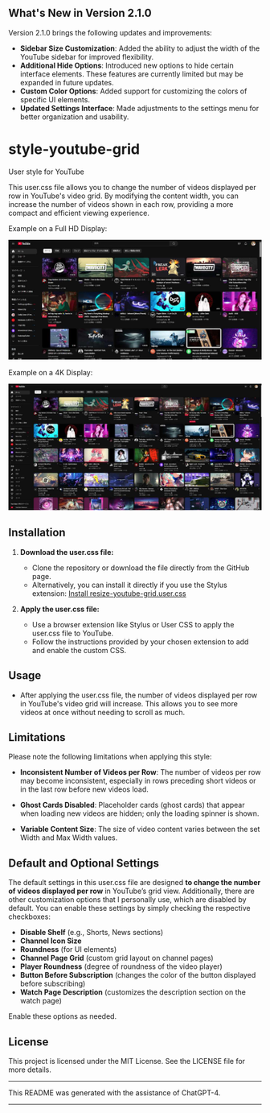## What's New in Version 2.1.0

Version 2.1.0 brings the following updates and improvements:

- **Sidebar Size Customization**: Added the ability to adjust the width of the YouTube sidebar for improved flexibility.
- **Additional Hide Options**: Introduced new options to hide certain interface elements. These features are currently limited but may be expanded in future updates.
- **Custom Color Options**: Added support for customizing the colors of specific UI elements.
- **Updated Settings Interface**: Made adjustments to the settings menu for better organization and usability.

# style-youtube-grid

User style for YouTube

This user.css file allows you to change the number of videos displayed per row in YouTube's video grid. By modifying the content width, you can increase the number of videos shown in each row, providing a more compact and efficient viewing experience.

Example on a Full HD Display:

![ex1.jpg](https://github.com/Igusy/style-youtube-grid/blob/5aab8a96888b7e43f15de1c58d0f92dea4fd86c5/screenshots/ex1.jpg)

Example on a 4K Display:

![ex2.jpg](https://github.com/Igusy/style-youtube-grid/blob/5aab8a96888b7e43f15de1c58d0f92dea4fd86c5/screenshots/ex2.jpg)

## Installation

1. **Download the user.css file:**
   
   - Clone the repository or download the file directly from the GitHub page.
   - Alternatively, you can install it directly if you use the Stylus extension:
     [Install resize-youtube-grid.user.css](https://github.com/Igusy/style-youtube-grid/raw/main/resize-youtube-grid.user.css)

2. **Apply the user.css file:**
   
   - Use a browser extension like Stylus or User CSS to apply the user.css file to YouTube.
   - Follow the instructions provided by your chosen extension to add and enable the custom CSS.

## Usage

- After applying the user.css file, the number of videos displayed per row in YouTube's video grid will increase. This allows you to see more videos at once without needing to scroll as much.

## Limitations

Please note the following limitations when applying this style:

* **Inconsistent Number of Videos per Row**: The number of videos per row may become inconsistent, especially in rows preceding short videos or in the last row before new videos load.

* **Ghost Cards Disabled**: Placeholder cards (ghost cards) that appear when loading new videos are hidden; only the loading spinner is shown.

* **Variable Content Size**: The size of video content varies between the set Width and Max Width values.

## Default and Optional Settings

The default settings in this user.css file are designed **to change the number of videos displayed per row** in YouTube’s grid view. Additionally, there are other customization options that I personally use, which are disabled by default. You can enable these settings by simply checking the respective checkboxes:

- **Disable Shelf** (e.g., Shorts, News sections)
- **Channel Icon Size**
- **Roundness** (for UI elements)
- **Channel Page Grid** (custom grid layout on channel pages)
- **Player Roundness** (degree of roundness of the video player)
- **Button Before Subscription** (changes the color of the button displayed before subscribing)
- **Watch Page Description** (customizes the description section on the watch page)

Enable these options as needed.

## License

This project is licensed under the MIT License. See the LICENSE file for more details.

---

This README was generated with the assistance of ChatGPT-4.

---
